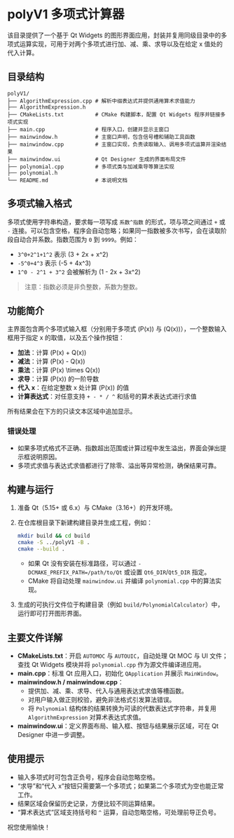 # polyV1 多项式计算器

该目录提供了一个基于 Qt Widgets 的图形界面应用，封装并复用同级目录中的多项式运算实现，可用于对两个多项式进行加、减、乘、求导以及在给定 x 值处的代入计算。

## 目录结构

```
polyV1/
├── AlgorithmExpression.cpp # 解析中缀表达式并提供通用算术求值能力
├── AlgorithmExpression.h
├── CMakeLists.txt          # CMake 构建脚本，配置 Qt Widgets 程序并链接多项式实现
├── main.cpp                # 程序入口，创建并显示主窗口
├── mainwindow.h            # 主窗口声明，包含信号槽和辅助工具函数
├── mainwindow.cpp          # 主窗口实现，负责读取输入、调用多项式运算并渲染结果
├── mainwindow.ui           # Qt Designer 生成的界面布局文件
├── polynomial.cpp          # 多项式类与加减乘导等算法实现
├── polynomial.h
└── README.md               # 本说明文档
```

## 多项式输入格式

多项式使用字符串构造，要求每一项写成 `系数^指数` 的形式，项与项之间通过 `+` 或 `-` 连接。可以包含空格，程序会自动忽略；如果同一指数被多次书写，会在读取阶段自动合并系数。指数范围为 `0` 到 `9999`。例如：

- `3^0+2^1+1^2` 表示 \(3 + 2x + x^2\)
- `-5^0+4^3` 表示 \(-5 + 4x^3\)
- `1^0 - 2^1 + 3^2` 会被解析为 \(1 - 2x + 3x^2\)

> 注意：指数必须是非负整数，系数为整数。

## 功能简介

主界面包含两个多项式输入框（分别用于多项式 \(P(x)\) 与 \(Q(x)\)），一个整数输入框用于指定 x 的取值，以及五个操作按钮：

- **加法**：计算 \(P(x) + Q(x)\)
- **减法**：计算 \(P(x) - Q(x)\)
- **乘法**：计算 \(P(x) \times Q(x)\)
- **求导**：计算 \(P(x)\) 的一阶导数
- **代入 x**：在给定整数 x 处计算 \(P(x)\) 的值
- **计算表达式**：对任意支持 `+ - * / ^` 和括号的算术表达式进行求值

所有结果会在下方的只读文本区域中追加显示。

### 错误处理

- 如果多项式格式不正确、指数超出范围或计算过程中发生溢出，界面会弹出提示框说明原因。
- 多项式求值与表达式求值都进行了除零、溢出等异常检测，确保结果可靠。

## 构建与运行

1. 准备 Qt（5.15+ 或 6.x）与 CMake（3.16+）的开发环境。
2. 在仓库根目录下新建构建目录并生成工程，例如：

   ```bash
   mkdir build && cd build
   cmake -S ../polyV1 -B .
   cmake --build .
   ```

   - 如果 Qt 没有安装在标准路径，可以通过 `-DCMAKE_PREFIX_PATH=/path/to/Qt` 或设置 `Qt6_DIR`/`Qt5_DIR` 指定。
   - CMake 将自动处理 `mainwindow.ui` 并编译 `polynomial.cpp` 中的算法实现。

3. 生成的可执行文件位于构建目录（例如 `build/PolynomialCalculator`）中，运行即可打开图形界面。

## 主要文件详解

- **CMakeLists.txt**：开启 `AUTOMOC` 与 `AUTOUIC`，自动处理 Qt MOC 与 UI 文件；查找 Qt Widgets 模块并将 `polynomial.cpp` 作为源文件编译进应用。
- **main.cpp**：标准 Qt 应用入口，初始化 `QApplication` 并展示 `MainWindow`。
- **mainwindow.h / mainwindow.cpp**：
  - 提供加、减、乘、求导、代入与通用表达式求值等槽函数。
  - 对用户输入做正则校验，避免非法格式引发算法错误。
  - 将 `Polynomial` 结构体的结果转换为可读的代数表达式字符串，并复用 `AlgorithmExpression` 对算术表达式求值。
- **mainwindow.ui**：定义界面布局、输入框、按钮与结果展示区域，可在 Qt Designer 中进一步调整。

## 使用提示

- 输入多项式时可包含正负号，程序会自动忽略空格。
- “求导”和“代入 x”按钮只需要第一个多项式；如果第二个多项式为空也能正常工作。
- 结果区域会保留历史记录，方便比较不同运算结果。
- “算术表达式”区域支持括号和 `^` 运算，自动忽略空格，可处理前导正负号。

祝您使用愉快！

